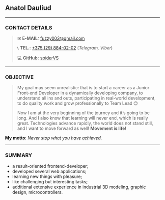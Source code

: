## **Anatol Dauliud**
---
### **CONTACT DETAILS**

> ✉ **E-MAIL:** [fuzzy003@gmail.com](mailto:fuzzy003@gmail.com)
>
> 📞 **TEL.:** [+375 (29) 884-02-02](tel:+375298840202) (*Telegram, Viber*)
>
> 💻 **GitHub:** [spiderVS](https://github.com/spiderVS)

---
### **OBJECTIVE**

> My goal may seem unrealistic: that is to start a career as a Junior Front-end Developer in a dynamically developing company, to understand all ins and outs, participating in real-world development, to do quality work and grow professionally to Team Lead 😉
>
> Now I am at the very beginning of the journey and it’s going to be long. And I also know that learning will never end, which is really great. Technologies advance rapidly, the world does not stand still, and I want to move forward as well! **Movement is life!**

**My motto:** *Never stop what you have achieved.*

---
### **SUMMARY**

- a result-oriented frontend-developer;
- developed several web applications;
- learning new things with pleasure;
- like challenging but interesting tasks;
- additional extensive experience in industrial 3D modeling, graphic design, microcontrollers.
